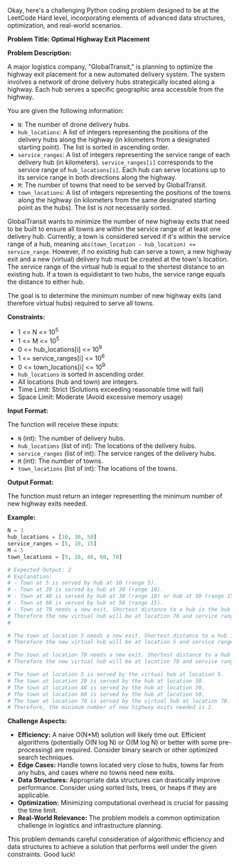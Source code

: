 Okay, here's a challenging Python coding problem designed to be at the LeetCode Hard level, incorporating elements of advanced data structures, optimization, and real-world scenarios.

**Problem Title:  Optimal Highway Exit Placement**

**Problem Description:**

A major logistics company, "GlobalTransit," is planning to optimize the highway exit placement for a new automated delivery system. The system involves a network of drone delivery hubs strategically located along a highway.  Each hub serves a specific geographic area accessible from the highway.

You are given the following information:

*   `N`: The number of drone delivery hubs.
*   `hub_locations`: A list of integers representing the positions of the delivery hubs along the highway (in kilometers from a designated starting point).  The list is sorted in ascending order.
*   `service_ranges`: A list of integers representing the service range of each delivery hub (in kilometers).  `service_ranges[i]` corresponds to the service range of `hub_locations[i]`. Each hub can serve locations up to its service range in both directions along the highway.
*   `M`: The number of towns that need to be served by GlobalTransit.
*   `town_locations`: A list of integers representing the positions of the towns along the highway (in kilometers from the same designated starting point as the hubs). The list is *not* necessarily sorted.

GlobalTransit wants to minimize the number of new highway exits that need to be built to ensure all towns are within the service range of at least one delivery hub. Currently, a town is considered served if it's within the service range of a hub, meaning `abs(town_location - hub_location) <= service_range`.  However, if no existing hub can serve a town, a new highway exit and a new (virtual) delivery hub must be created at the town's location. The service range of the virtual hub is equal to the shortest distance to an existing hub. If a town is equidistant to two hubs, the service range equals the distance to either hub.

The goal is to determine the minimum number of new highway exits (and therefore virtual hubs) required to serve all towns.

**Constraints:**

*   1 <= N <= 10<sup>5</sup>
*   1 <= M <= 10<sup>5</sup>
*   0 <= hub_locations[i] <= 10<sup>9</sup>
*   1 <= service_ranges[i] <= 10<sup>6</sup>
*   0 <= town_locations[i] <= 10<sup>9</sup>
*   `hub_locations` is sorted in ascending order.
*   All locations (hub and town) are integers.
*   Time Limit: Strict (Solutions exceeding reasonable time will fail)
*   Space Limit: Moderate (Avoid excessive memory usage)

**Input Format:**

The function will receive these inputs:

*   `N` (int): The number of delivery hubs.
*   `hub_locations` (list of int): The locations of the delivery hubs.
*   `service_ranges` (list of int): The service ranges of the delivery hubs.
*   `M` (int): The number of towns.
*   `town_locations` (list of int): The locations of the towns.

**Output Format:**

The function must return an integer representing the minimum number of new highway exits needed.

**Example:**

```python
N = 3
hub_locations = [10, 30, 50]
service_ranges = [5, 10, 15]
M = 5
town_locations = [5, 20, 40, 60, 70]

# Expected Output: 2
# Explanation:
# - Town at 5 is served by hub at 10 (range 5).
# - Town at 20 is served by hub at 30 (range 10).
# - Town at 40 is served by hub at 30 (range 10) or hub at 50 (range 15).
# - Town at 60 is served by hub at 50 (range 15).
# - Town at 70 needs a new exit. Shortest distance to a hub is the hub at 50, which is 20km away.
# Therefore the new virtual hub will be at location 70 and service range 20.
#

# The town at location 5 needs a new exit. Shortest distance to a hub is the hub at 10, which is 5km away.
# Therefore the new virtual hub will be at location 5 and service range 5.

# The town at location 70 needs a new exit. Shortest distance to a hub is the hub at 50, which is 20km away.
# Therefore the new virtual hub will be at location 70 and service range 20.

# The town at location 5 is served by the virtual hub at location 5.
# The town at location 20 is served by the hub at location 30.
# The town at location 40 is served by the hub at location 30.
# The town at location 60 is served by the hub at location 50.
# The town at location 70 is served by the virtual hub at location 70.
# Therefore, the minimum number of new highway exits needed is 2.
```

**Challenge Aspects:**

*   **Efficiency:**  A naive O(N\*M) solution will likely time out.  Efficient algorithms (potentially O(N log N) or O(M log N) or better with some pre-processing) are required.  Consider binary search or other optimized search techniques.
*   **Edge Cases:**  Handle towns located very close to hubs, towns far from any hubs, and cases where no towns need new exits.
*   **Data Structures:**  Appropriate data structures can drastically improve performance. Consider using sorted lists, trees, or heaps if they are applicable.
*   **Optimization:** Minimizing computational overhead is crucial for passing the time limit.
*   **Real-World Relevance:** The problem models a common optimization challenge in logistics and infrastructure planning.

This problem demands careful consideration of algorithmic efficiency and data structures to achieve a solution that performs well under the given constraints.  Good luck!
